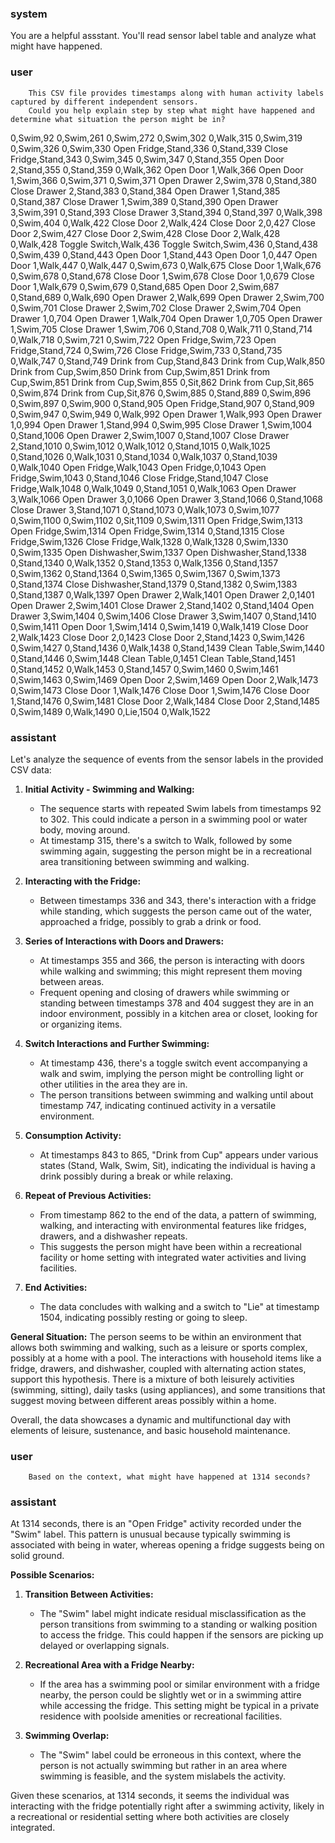 ### system
You are a helpful assstant. You'll read sensor label table and analyze what might have happened.
### user

        This CSV file provides timestamps along with human activity labels captured by different independent sensors.
        Could you help explain step by step what might have happened and determine what situation the person might be in?
    
0,Swim,92
0,Swim,261
0,Swim,272
0,Swim,302
0,Walk,315
0,Swim,319
0,Swim,326
0,Swim,330
Open Fridge,Stand,336
0,Stand,339
Close Fridge,Stand,343
0,Swim,345
0,Swim,347
0,Stand,355
Open Door 2,Stand,355
0,Stand,359
0,Walk,362
Open Door 1,Walk,366
Open Door 1,Swim,366
0,Swim,371
0,Swim,371
Open Drawer 2,Swim,378
0,Stand,380
Close Drawer 2,Stand,383
0,Stand,384
Open Drawer 1,Stand,385
0,Stand,387
Close Drawer 1,Swim,389
0,Stand,390
Open Drawer 3,Swim,391
0,Stand,393
Close Drawer 3,Stand,394
0,Stand,397
0,Walk,398
0,Swim,404
0,Walk,422
Close Door 2,Walk,424
Close Door 2,0,427
Close Door 2,Swim,427
Close Door 2,Swim,428
Close Door 2,Walk,428
0,Walk,428
Toggle Switch,Walk,436
Toggle Switch,Swim,436
0,Stand,438
0,Swim,439
0,Stand,443
Open Door 1,Stand,443
Open Door 1,0,447
Open Door 1,Walk,447
0,Walk,447
0,Swim,673
0,Walk,675
Close Door 1,Walk,676
0,Swim,678
0,Stand,678
Close Door 1,Swim,678
Close Door 1,0,679
Close Door 1,Walk,679
0,Swim,679
0,Stand,685
Open Door 2,Swim,687
0,Stand,689
0,Walk,690
Open Drawer 2,Walk,699
Open Drawer 2,Swim,700
0,Swim,701
Close Drawer 2,Swim,702
Close Drawer 2,Swim,704
Open Drawer 1,0,704
Open Drawer 1,Walk,704
Open Drawer 1,0,705
Open Drawer 1,Swim,705
Close Drawer 1,Swim,706
0,Stand,708
0,Walk,711
0,Stand,714
0,Walk,718
0,Swim,721
0,Swim,722
Open Fridge,Swim,723
Open Fridge,Stand,724
0,Swim,726
Close Fridge,Swim,733
0,Stand,735
0,Walk,747
0,Stand,749
Drink from Cup,Stand,843
Drink from Cup,Walk,850
Drink from Cup,Swim,850
Drink from Cup,Swim,851
Drink from Cup,Swim,851
Drink from Cup,Swim,855
0,Sit,862
Drink from Cup,Sit,865
0,Swim,874
Drink from Cup,Sit,876
0,Swim,885
0,Stand,889
0,Swim,896
0,Swim,897
0,Swim,900
0,Stand,905
Open Fridge,Stand,907
0,Stand,909
0,Swim,947
0,Swim,949
0,Walk,992
Open Drawer 1,Walk,993
Open Drawer 1,0,994
Open Drawer 1,Stand,994
0,Swim,995
Close Drawer 1,Swim,1004
0,Stand,1006
Open Drawer 2,Swim,1007
0,Stand,1007
Close Drawer 2,Stand,1010
0,Swim,1012
0,Walk,1012
0,Stand,1015
0,Walk,1025
0,Stand,1026
0,Walk,1031
0,Stand,1034
0,Walk,1037
0,Stand,1039
0,Walk,1040
Open Fridge,Walk,1043
Open Fridge,0,1043
Open Fridge,Swim,1043
0,Stand,1046
Close Fridge,Stand,1047
Close Fridge,Walk,1048
0,Walk,1049
0,Stand,1051
0,Walk,1063
Open Drawer 3,Walk,1066
Open Drawer 3,0,1066
Open Drawer 3,Stand,1066
0,Stand,1068
Close Drawer 3,Stand,1071
0,Stand,1073
0,Walk,1073
0,Swim,1077
0,Swim,1100
0,Swim,1102
0,Sit,1109
0,Swim,1311
Open Fridge,Swim,1313
Open Fridge,Swim,1314
Open Fridge,Swim,1314
0,Stand,1315
Close Fridge,Swim,1326
Close Fridge,Walk,1328
0,Walk,1328
0,Swim,1330
0,Swim,1335
Open Dishwasher,Swim,1337
Open Dishwasher,Stand,1338
0,Stand,1340
0,Walk,1352
0,Stand,1353
0,Walk,1356
0,Stand,1357
0,Swim,1362
0,Stand,1364
0,Swim,1365
0,Swim,1367
0,Swim,1373
0,Stand,1374
Close Dishwasher,Stand,1379
0,Stand,1382
0,Swim,1383
0,Stand,1387
0,Walk,1397
Open Drawer 2,Walk,1401
Open Drawer 2,0,1401
Open Drawer 2,Swim,1401
Close Drawer 2,Stand,1402
0,Stand,1404
Open Drawer 3,Swim,1404
0,Swim,1406
Close Drawer 3,Swim,1407
0,Stand,1410
0,Swim,1411
Open Door 1,Swim,1414
0,Swim,1419
0,Walk,1419
Close Door 2,Walk,1423
Close Door 2,0,1423
Close Door 2,Stand,1423
0,Swim,1426
0,Swim,1427
0,Stand,1436
0,Walk,1438
0,Stand,1439
Clean Table,Swim,1440
0,Stand,1446
0,Swim,1448
Clean Table,0,1451
Clean Table,Stand,1451
0,Stand,1452
0,Walk,1453
0,Stand,1457
0,Swim,1460
0,Swim,1461
0,Swim,1463
0,Swim,1469
Open Door 2,Swim,1469
Open Door 2,Walk,1473
0,Swim,1473
Close Door 1,Walk,1476
Close Door 1,Swim,1476
Close Door 1,Stand,1476
0,Swim,1481
Close Door 2,Walk,1484
Close Door 2,Stand,1485
0,Swim,1489
0,Walk,1490
0,Lie,1504
0,Walk,1522

### assistant
Let's analyze the sequence of events from the sensor labels in the provided CSV data:

1. **Initial Activity - Swimming and Walking:**
   - The sequence starts with repeated Swim labels from timestamps 92 to 302. This could indicate a person in a swimming pool or water body, moving around.
   - At timestamp 315, there's a switch to Walk, followed by some swimming again, suggesting the person might be in a recreational area transitioning between swimming and walking.
  
2. **Interacting with the Fridge:**
   - Between timestamps 336 and 343, there's interaction with a fridge while standing, which suggests the person came out of the water, approached a fridge, possibly to grab a drink or food.

3. **Series of Interactions with Doors and Drawers:**
   - At timestamps 355 and 366, the person is interacting with doors while walking and swimming; this might represent them moving between areas.
   - Frequent opening and closing of drawers while swimming or standing between timestamps 378 and 404 suggest they are in an indoor environment, possibly in a kitchen area or closet, looking for or organizing items.

4. **Switch Interactions and Further Swimming:**
   - At timestamp 436, there's a toggle switch event accompanying a walk and swim, implying the person might be controlling light or other utilities in the area they are in.
   - The person transitions between swimming and walking until about timestamp 747, indicating continued activity in a versatile environment.

5. **Consumption Activity:**
   - At timestamps 843 to 865, "Drink from Cup" appears under various states (Stand, Walk, Swim, Sit), indicating the individual is having a drink possibly during a break or while relaxing.

6. **Repeat of Previous Activities:**
   - From timestamp 862 to the end of the data, a pattern of swimming, walking, and interacting with environmental features like fridges, drawers, and a dishwasher repeats.
   - This suggests the person might have been within a recreational facility or home setting with integrated water activities and living facilities.

7. **End Activities:**
   - The data concludes with walking and a switch to "Lie" at timestamp 1504, indicating possibly resting or going to sleep.

**General Situation:**
The person seems to be within an environment that allows both swimming and walking, such as a leisure or sports complex, possibly at a home with a pool. The interactions with household items like a fridge, drawers, and dishwasher, coupled with alternating action states, support this hypothesis. There is a mixture of both leisurely activities (swimming, sitting), daily tasks (using appliances), and some transitions that suggest moving between different areas possibly within a home.

Overall, the data showcases a dynamic and multifunctional day with elements of leisure, sustenance, and basic household maintenance.
### user

        Based on the context, what might have happened at 1314 seconds?
    
### assistant
At 1314 seconds, there is an "Open Fridge" activity recorded under the "Swim" label. This pattern is unusual because typically swimming is associated with being in water, whereas opening a fridge suggests being on solid ground.

**Possible Scenarios:**

1. **Transition Between Activities:**
   - The "Swim" label might indicate residual misclassification as the person transitions from swimming to a standing or walking position to access the fridge. This could happen if the sensors are picking up delayed or overlapping signals.

2. **Recreational Area with a Fridge Nearby:**
   - If the area has a swimming pool or similar environment with a fridge nearby, the person could be slightly wet or in a swimming attire while accessing the fridge. This setting might be typical in a private residence with poolside amenities or recreational facilities.

3. **Swimming Overlap:**
   - The "Swim" label could be erroneous in this context, where the person is not actually swimming but rather in an area where swimming is feasible, and the system mislabels the activity.

Given these scenarios, at 1314 seconds, it seems the individual was interacting with the fridge potentially right after a swimming activity, likely in a recreational or residential setting where both activities are closely integrated.

